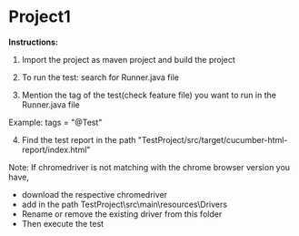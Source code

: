 # Project1
**Instructions:**

1. Import the project as maven project and build the project

2. To run the test: search for Runner.java file

3. Mention the tag of the test(check feature file) you want to run in the Runner.java file 

Example: tags = "@Test"

4. Find the test report in the path "TestProject/src/target/cucumber-html-report/index.html"


Note:
If chromedriver is not matching with the chrome browser version you have, 
 - download the respective chromedriver
 - add in the path TestProject\src\main\resources\Drivers
 - Rename or remove the existing driver from this folder
 - Then execute the test
